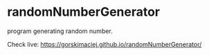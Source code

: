 # randomNumberGenerator
program generating random number.

Check live: https://gorskimaciej.github.io/randomNumberGenerator/
